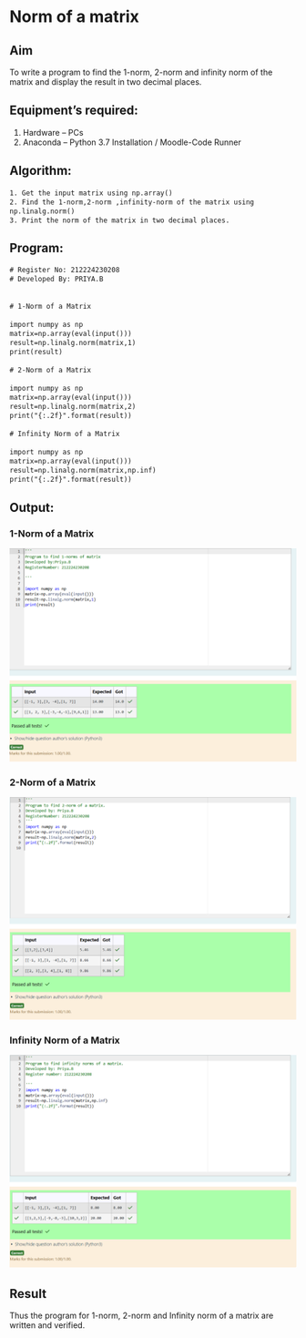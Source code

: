 # Norm of a matrix
## Aim
To write a program to find the 1-norm, 2-norm and infinity norm of the matrix and display the result in two decimal places.
## Equipment’s required:
1.	Hardware – PCs
2.	Anaconda – Python 3.7 Installation / Moodle-Code Runner
## Algorithm:
	1. Get the input matrix using np.array()   
    2. Find the 1-norm,2-norm ,infinity-norm of the matrix using np.linalg.norm()
	3. Print the norm of the matrix in two decimal places.
## Program:
```
# Register No: 212224230208
# Developed By: PRIYA.B


# 1-Norm of a Matrix

import numpy as np
matrix=np.array(eval(input()))
result=np.linalg.norm(matrix,1)
print(result)

# 2-Norm of a Matrix

import numpy as np
matrix=np.array(eval(input()))
result=np.linalg.norm(matrix,2)
print("{:.2f}".format(result))

# Infinity Norm of a Matrix

import numpy as np
matrix=np.array(eval(input()))
result=np.linalg.norm(matrix,np.inf)
print("{:.2f}".format(result))

```
## Output:
### 1-Norm of a Matrix

![alt text](<1 norm.png>)

### 2-Norm of a Matrix

![alt text](<2 norm.png>)

### Infinity Norm of a Matrix

![alt text](<i norm.png>)

## Result
Thus the program for 1-norm, 2-norm and Infinity norm of a matrix are written and verified.
